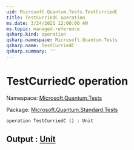 ```yaml
---
uid: Microsoft.Quantum.Tests.TestCurriedC
title: TestCurriedC operation
ms.date: 3/24/2021 12:00:00 AM
ms.topic: managed-reference
qsharp.kind: operation
qsharp.namespace: Microsoft.Quantum.Tests
qsharp.name: TestCurriedC
qsharp.summary: ''
---
```


# TestCurriedC operation

Namespace: [Microsoft.Quantum.Tests](xref:Microsoft.Quantum.Tests)

Package: [Microsoft.Quantum.Standard.Tests](https://nuget.org/packages/Microsoft.Quantum.Standard.Tests)




```qsharp
operation TestCurriedC () : Unit
```


## Output : [Unit](xref:microsoft.quantum.lang-ref.unit)

